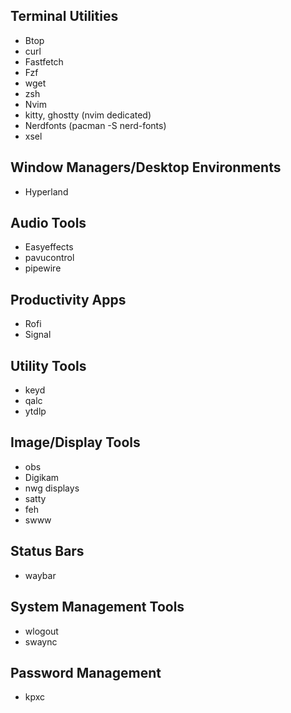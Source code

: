 
## Terminal Utilities
- Btop
- curl
- Fastfetch
- Fzf
- wget
- zsh
- Nvim
- kitty, ghostty (nvim dedicated)
- Nerdfonts (pacman -S nerd-fonts)
- xsel

## Window Managers/Desktop Environments
- Hyperland

## Audio Tools
- Easyeffects
- pavucontrol
- pipewire

## Productivity Apps
- Rofi
- Signal

## Utility Tools
- keyd
- qalc
- ytdlp

## Image/Display Tools
- obs
- Digikam
- nwg displays
- satty
- feh
- swww

## Status Bars
- waybar

## System Management Tools
- wlogout
- swaync

## Password Management
- kpxc
